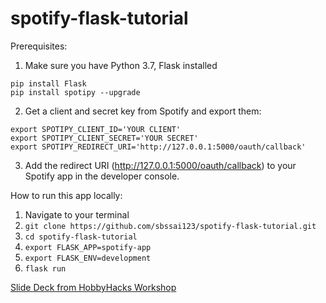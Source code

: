 # spotify-flask-tutorial

Prerequisites:

1. Make sure you have Python 3.7, Flask installed
```
pip install Flask
pip install spotipy --upgrade
```

2. Get a client and secret key from Spotify and export them: 
```
export SPOTIPY_CLIENT_ID='YOUR CLIENT'
export SPOTIPY_CLIENT_SECRET='YOUR SECRET'
export SPOTIPY_REDIRECT_URI='http://127.0.0.1:5000/oauth/callback'
```

3. Add the redirect URI (http://127.0.0.1:5000/oauth/callback) to your Spotify app in the developer console.

How to run this app locally:

1. Navigate to your terminal
2. `git clone https://github.com/sbssai123/spotify-flask-tutorial.git`
3. `cd spotify-flask-tutorial`
4. `export FLASK_APP=spotify-app`
5. `export FLASK_ENV=development`
6. `flask run`

[Slide Deck from HobbyHacks Workshop](http://github.com)